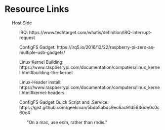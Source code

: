 # Resource Links
<ul> Host Side
  <ul>IRQ: https://www.techtarget.com/whatis/definition/IRQ-interrupt-request </ul>
  <ul>ConfigFS Gadget: https://irq5.io/2016/12/22/raspberry-pi-zero-as-multiple-usb-gadgets/</ul>
  <ul>Linux Kernel Building: https://www.raspberrypi.com/documentation/computers/linux_kernel.html#building-the-kernel</ul>
  <ul>Linux-Header install: https://www.raspberrypi.com/documentation/computers/linux_kernel.html#kernel-headers</ul>
  <ul>ConfigFS Gadget Quick Script and .Service: https://gist.github.com/geekman/5bdb5abdc9ec6ac91d5646de0c0c60c4
          <ul>"On a mac, use ecm, rather than rndis."</ul>
  <ul></ul>
</ul>
